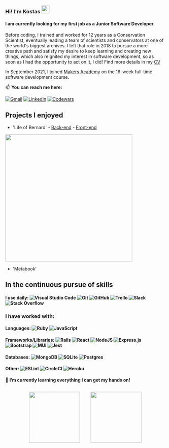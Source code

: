 ### Hi! I'm Kostas <img src="https://media.giphy.com/media/hvRJCLFzcasrR4ia7z/giphy.gif" width="25px">

#### I am currently looking for my first job as a Junior Software Developer.

Before coding, I trained and worked for 12 years as a Conservation Scientist, eventually leading a team of scientists and conservators at one of the world's biggest archives. I left that role in 2018 to pursue a more creative path and satisfy my desire to keep learning and creating new things, which also reignited my interest in software development, so as soon as I had the opportunity to act on it, I did! Find more details in my [CV](https://github.com/Kntanos/CV/blob/main/README.md)

In September 2021, I joined [Makers Academy](https://makers.tech) on the 16-week full-time software development course.</p>

📫 **You can reach me here:**

[![Gmail](https://img.shields.io/badge/Email-D14836?style=for-the-badge&logo=gmail&logoColor=white)](mailto:kostas@ntanos.co.uk)
[![LinkedIn](https://img.shields.io/badge/linkedin-%230077B5.svg?style=for-the-badge&logo=linkedin&logoColor=white)](https://www.linkedin.com/in/kntanos/)
[![Codewars](https://img.shields.io/badge/Codewars-B1361E?style=for-the-badge&logo=codewars&logoColor=grey)](https://www.codewars.com/users/Kostas%20N)

## Projects I enjoyed
- 'Life of Bernard' - [Back-end](https://github.com/Kntanos/EP3-Gaming-BE) - [Front-end](https://github.com/Kntanos/EP3-Gaming-FE)
<img src="LoB.gif" width="400px">

- 'Metabook' 

## In the continuous pursue of skills

#### I use daily: ![Visual Studio Code](https://img.shields.io/badge/Visual%20Studio%20Code-0078d7.svg?style=flat&logo=visual-studio-code&logoColor=white) ![Git](https://img.shields.io/badge/git-%23F05033.svg?style=flat&logo=git&logoColor=white) ![GitHub](https://img.shields.io/badge/github-%23121011.svg?style=flat&logo=github&logoColor=white) ![Trello](https://img.shields.io/badge/Trello-%23026AA7.svg?style=flat&logo=Trello&logoColor=white) ![Slack](https://img.shields.io/badge/Slack-4A154B?style=flat&logo=slack&logoColor=white) ![Stack Overflow](https://img.shields.io/badge/-Stackoverflow-FE7A16?style=flat&logo=stack-overflow&logoColor=white)

### I have worked with:
#### Languages: ![Ruby](https://img.shields.io/badge/ruby-%23CC342D.svg?style=flat&logo=ruby&logoColor=white) ![JavaScript](https://img.shields.io/badge/javascript-%23323330.svg?style=flat&logo=javascript&logoColor=%23F7DF1E) 

#### Frameworks/Libraries: ![Rails](https://img.shields.io/badge/rails-%23CC0000.svg?style=flat&logo=ruby-on-rails&logoColor=white) ![React](https://img.shields.io/badge/react-%2320232a.svg?style=flat&logo=react&logoColor=%2361DAFB) ![NodeJS](https://img.shields.io/badge/node.js-6DA55F?style=flat&logo=node.js&logoColor=white) ![Express.js](https://img.shields.io/badge/express.js-%23404d59.svg?style=flat&logo=express&logoColor=%2361DAFB) ![Bootstrap](https://img.shields.io/badge/bootstrap-%23563D7C.svg?style=flat&logo=bootstrap&logoColor=white) ![MUI](https://img.shields.io/badge/MUI-%230081CB.svg?style=flat&logo=material-ui&logoColor=white) ![Jest](https://img.shields.io/badge/-jest-%23C21325?style=flat&logo=jest&logoColor=white) 

#### Databases: ![MongoDB](https://img.shields.io/badge/MongoDB-black?style=flat&logo=mongodb) ![SQLite](https://img.shields.io/badge/sqlite-%2307405e.svg?style=flat&logo=sqlite&logoColor=white) ![Postgres](https://img.shields.io/badge/postgres-%23316192.svg?style=flat&logo=postgresql&logoColor=white)
 
#### Other: ![ESLint](https://img.shields.io/badge/ESLint-4B3263?style=flat&logo=eslint&logoColor=white) ![CircleCI](https://img.shields.io/badge/CIRCLECI-%23161616.svg?style=flat&logo=circleci&logoColor=white) ![Heroku](https://img.shields.io/badge/heroku-%23430098.svg?style=flat&logo=heroku&logoColor=white)


🌱 **I’m currently learning everything I can get my hands on!**

<p align="center">
  <img height="160px" style="padding: 15px;" src="https://github-readme-stats.vercel.app/api?username=kntanos&show_icons=true&theme=tokyonight" />  
  <img height="160px" style="padding: 15px;" src="https://github-readme-stats.vercel.app/api/top-langs/?username=kntanos&layout=compact&theme=tokyonight"/>
</p>

<!---
- 🔭 I’m currently working on ...
- 🌱 I’m currently learning ...
- 👯 I’m looking to collaborate on ...
- 🤔 I’m looking for help with ...
- 💬 Ask me about ...
- 📫 How to reach me: ...
- 😄 Pronouns: ...
- ⚡ Fun fact: ...
-->
